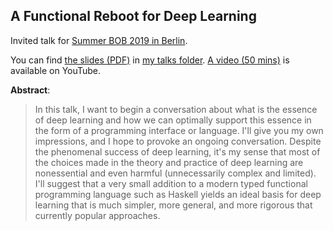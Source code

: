 ## A Functional Reboot for Deep Learning

Invited talk for [Summer BOB 2019 in Berlin](https://bobkonf.de/2019-summer/program.html).

You can find [the slides (PDF)](http://conal.net/talks/deep-learning-rebooted.pdf) in [my talks folder](http://conal.net/talks/). [A video (50 mins)](https://www.youtube.com/watch?v=Ns3DxUeCvRg) is available on YouTube.

**Abstract**:

 <blockquote>

In this talk, I want to begin a conversation about what is the essence of deep learning and how we can optimally support this essence in the form of a programming interface or language. I'll give you my own impressions, and I hope to provoke an ongoing conversation. Despite the phenomenal success of deep learning, it's my sense that most of the choices made in the theory and practice of deep learning are nonessential and even harmful (unnecessarily complex and limited). I'll suggest that a very small addition to a modern typed functional programming language such as Haskell yields an ideal basis for deep learning that is much simpler, more general, and more rigorous that currently popular approaches.

 </blockquote>
